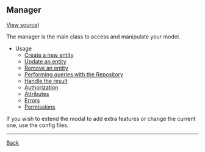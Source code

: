 ##  Manager 

[View source](https://github.com/railken/lara-ore-config/blob/master/src/Config/ConfigManager.php))

The manager is the main class to access and manipulate your model.

* Usage 
	* [Create a new entity](create.md)
	* [Update an entity](update.md)
	* [Remove an entity](remove.md)
	* [Performing queries with the Repository](repository.md)
	* [Handle the result](result.md)
	* [Authorization](authorization.md)
	* [Attributes](attributes.md)
	* [Errors](errors.md)
	* [Permissions](permissions.md)
	
If you wish to extend the modal to add extra features or change the current one, use the config files.

---
[Back](index.md)